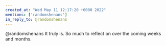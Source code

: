 ```yaml
---
created_at: "Wed May 11 12:17:20 +0000 2022"
mentions: ['randomshenans']
in_reply_to: @randomshenans
---
```


@randomshenans It truly is. So much to reflect on over the coming weeks and months.